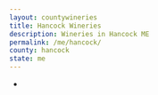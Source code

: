 ```yaml
---
layout: countywineries
title: Hancock Wineries
description: Wineries in Hancock ME
permalink: /me/hancock/
county: hancock
state: me
---
```

-

